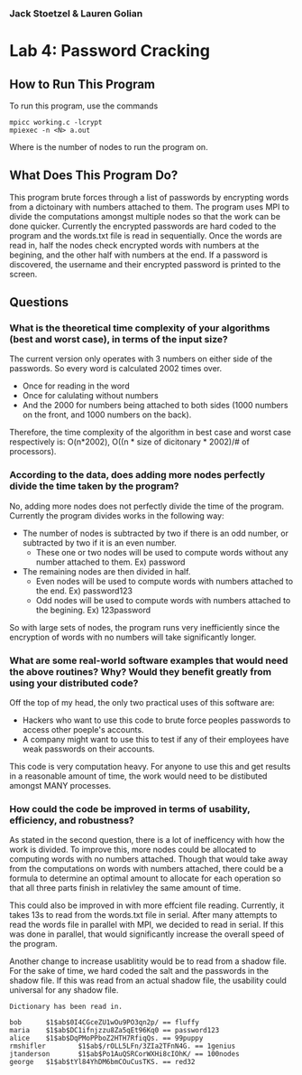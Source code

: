 ### Jack Stoetzel & Lauren Golian
# Lab 4: Password Cracking

## How to Run This Program

To run this program, use the commands

````
mpicc working.c -lcrypt
mpiexec -n <N> a.out
````
   
Where <N> is the number of nodes to run the program on.

## What Does This Program Do?

This program brute forces through a list of passwords by encrypting words from a dictoinary with numbers attached to them.
The program uses MPI to divide the computations amongst multiple nodes so that the work can be done quicker.
Currently the encrypted passwords are hard coded to the program and the words.txt file is read in sequentially.
Once the words are read in, half the nodes check encrypted words with numbers at the begining, and the other half with numbers at the end. 
If a password is discovered, the username and their encrypted password is printed to the screen.

## Questions

### What is the theoretical time complexity of your algorithms (best and worst case), in terms of the input size?

The current version only operates with 3 numbers on either side of the passwords.
So every word is calculated 2002 times over.
* Once for reading in the word
* Once for calulating without numbers
* And the 2000 for numbers being attached to both sides (1000 numbers on the front, and 1000 numbers on the back).

Therefore, the time complexity of the algorithm in best case and worst case respectively is: 
O(n*2002), O((n * size of dicitonary * 2002)/# of processors).

### According to the data, does adding more nodes perfectly divide the time taken by the program?

No, adding more nodes does not perfectly divide the time of the program. 
Currently the program divides works in the following way:

* The number of nodes is subtracted by two if there is an odd number, or subtracted by two if it is an even number. 
  * These one or two nodes will be used to compute words without any number attached to them. Ex) password
* The remaining nodes are then divided in half. 
  * Even nodes will be used to compute words with numbers attached to the end. Ex) password123
  * Odd nodes will be used to compute words with numbers attached to the begining. Ex) 123password
  
So with large sets of nodes, the program runs very inefficiently since the encryption of words with no numbers will take significantly longer. 

### What are some real-world software examples that would need the above routines? Why? Would they benefit greatly from using your distributed code?

Off the top of my head, the only two practical uses of this software are:
  * Hackers who want to use this code to brute force peoples passwords to access other poeple's accounts.
  * A company might want to use this to test if any of their employees have weak passwords on their accounts.

This code is very computation heavy. 
For anyone to use this and get results in a reasonable amount of time, the work would need to be distibuted amongst MANY processes. 

### How could the code be improved in terms of usability, efficiency, and robustness?

As stated in the second question, there is a lot of inefficency with how the work is divided.
To improve this, more nodes could be allocated to computing words with no numbers attached. 
Though that would take away from the computations on words with numbers attached, there could be a formula to determine an optimal amount to allocate for each operation so that all three parts finish in relativley the same amount of time.

This could also be improved in with more effcient file reading. 
Currently, it takes 13s to read from the words.txt file in serial. 
After many attempts to read the words file in parallel with MPI, we decided to read in serial. 
If this was done in parallel, that would significantly increase the overall speed of the program.

Another change to increase usablitity would be to read from a shadow file. 
For the sake of time, we hard coded the salt and the passwords in the shadow file.
If this was read from an actual shadow file, the usability could universal for any shadow file.

````
Dictionary has been read in.

bob      $1$ab$0I4CGceZU1wOu9PO3qn2p/ == fluffy
maria    $1$ab$DC1ifnjzzu8Za5qEt96Kq0 == password123
alice    $1$ab$DqPMoPPboZ2HTH7RfiqQs. == 99puppy
rmshifler        $1$ab$/rOLL5LFn/3ZIa2TFnN4G. == 1genius
jtanderson       $1$ab$Po1AuQSRCorWXHi8cIOhK/ == 100nodes
george   $1$ab$tYl84YhDM6bmCOuCusTKS. == red32
````